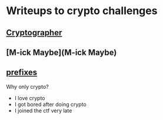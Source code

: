 # Writeups to crypto challenges

## [Cryptographer](Cryptographer)

## [M-ick Maybe](M-ick Maybe)

## [prefixes](prefixes)

Why only crypto?
* I love crypto
* I got bored after doing crypto
* I joined the ctf very late

